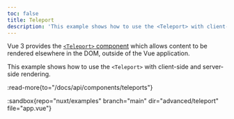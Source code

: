 ```yaml
---
toc: false
title: Teleport
description: 'This example shows how to use the <Teleport> with client-side and server-side rendering.'
---
```


Vue 3 provides the [`<Teleport>` component](https://vuejs.org/guide/built-ins/teleport.html) which allows content to be rendered elsewhere in the DOM, outside of the Vue application.

This example shows how to use the `<Teleport>` with client-side and server-side rendering.

:read-more{to="/docs/api/components/teleports"}

:sandbox{repo="nuxt/examples" branch="main" dir="advanced/teleport" file="app.vue"}
